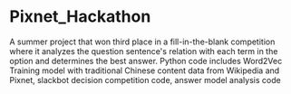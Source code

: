 # Pixnet_Hackathon
A summer project that won third place in a fill-in-the-blank competition where it analyzes the question sentence's relation with each term in the option and determines the best answer.
Python code includes Word2Vec Training model with traditional Chinese content data from Wikipedia and Pixnet, slackbot decision competition code, answer model analysis code
